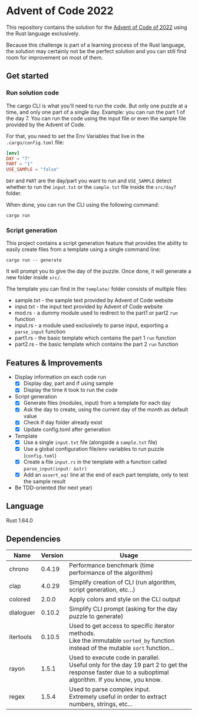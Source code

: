 # Advent of Code 2022

This repository contains the solution for the [Advent of Code of 2022](https://adventofcode.com/2022) using the Rust language exclusively.

Because this challenge is part of a learning process of the Rust language, the solution may certainly not be the perfect solution and you can still find room for improvement on most of them.

## Get started

### Run solution code

The cargo CLI is what you'll need to run the code. But only one puzzle at a time, and only one part of a single day. Example: you can run the part 1 of the day 7. You can run the code using the input file or even the sample file provided by the Advent of Code.

For that, you need to set the Env Variables that live in the `.cargo/config.toml` file:

```toml
[env]
DAY = "7"
PART = "1"
USE_SAMPLE = "false"
```

`DAY` and `PART` are the day/part you want to run and `USE_SAMPLE` detect whether to run the `input.txt` or the `sample.txt` file inside the `src/day7` folder.

When done, you can run the CLI using the following command:

```
cargo run
```

### Script generation

This project contains a script generation feature that provides the ability to easily create files from a template using a single command line:

```
cargo run -- generate
```

It will prompt you to give the day of the puzzle. Once done, it will generate a new folder inside `src/`.

The template you can find in the `template/` folder consists of multiple files:

- sample.txt - the sample text provided by Advent of Code website
- input.txt - the input text provided by Advent of Code website
- mod.rs - a dummy module used to redirect to the part1 or part2 `run` function
- input.rs - a module used exclusively to parse input, exporting a `parse_input` function
- part1.rs - the basic template which contains the part 1 `run` function
- part2.rs - the basic template which contains the part 2 `run` function

## Features & Improvements

- Display information on each code run
  - [x] Display day, part and if using sample
  - [x] Display the time it took to run the code
- Script generation
  - [x] Generate files (modules, input) from a template for each day
  - [x] Ask the day to create, using the current day of the month as default value
  - [x] Check if day folder already exist
  - [x] Update config.toml after generation
- Template
  - [x] Use a single `input.txt` file (alongside a `sample.txt` file)
  - [x] Use a global configuration file/env variables to run puzzle (`config.toml`)
  - [x] Create a file `input.rs` in the template with a function called `parse_input(input: &str)`
  - [x] Add an `assert_eq!` line at the end of each part template, only to test the sample result
- Be TDD-oriented (for next year)

## Language

Rust 1.64.0

## Dependencies

| Name      | Version | Usage                                                                                                                                                      |
| --------- | ------- | ---------------------------------------------------------------------------------------------------------------------------------------------------------- |
| chrono    | 0.4.19  | Performance benchmark (time performance of the algorithm)                                                                                                  |
| clap      | 4.0.29  | Simplify creation of CLI (run algorithm, script generation, etc...)                                                                                        |
| colored   | 2.0.0   | Apply colors and style on the CLI output                                                                                                                   |
| dialoguer | 0.10.2  | Simplify CLI prompt (asking for the day puzzle to generate)                                                                                                |
| itertools | 0.10.5  | Used to get access to specific iterator methods. <br />Like the immutable `sorted_by` function instead of the mutable `sort` function...                   |
| rayon     | 1.5.1   | Used to execute code in parallel. <br />Useful only for the day 19 part 2 to get the response faster due to a suboptimal algorithm. If you know, you know. |
| regex     | 1.5.4   | Used to parse complex input. <br />Extremely useful in order to extract numbers, strings, etc...                                                           |
